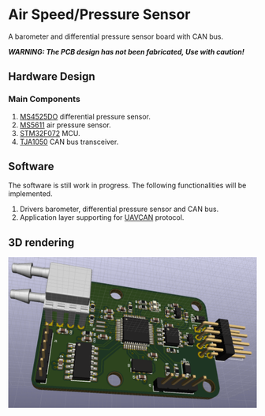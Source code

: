 # Air Speed/Pressure Sensor
A barometer and differential pressure sensor board with CAN bus.

***WARNING: The PCB design has not been fabricated, Use with caution!***

## Hardware Design
### Main Components
1. [MS4525DO](https://www.te.com/usa-en/product-CAT-BLPS0002.html) differential pressure sensor.
2. [MS5611](https://www.te.com/usa-en/product-CAT-BLPS0036.html) air pressure sensor.
3. [STM32F072](https://www.st.com/en/microcontrollers-microprocessors/stm32f072cb.html) MCU.
4. [TJA1050](https://www.nxp.com/products/analog/interfaces/in-vehicle-network/can-transceiver-and-controllers/high-speed-can-transceiver:TJA1050) CAN bus transceiver.

## Software
The software is still work in progress. The following functionalities will be implemented.

1. Drivers barometer, differential pressure sensor and CAN bus.
2. Application layer supporting for [UAVCAN](https://uavcan.org/) protocol.

## 3D rendering
![](AirSeneor3D.png)
